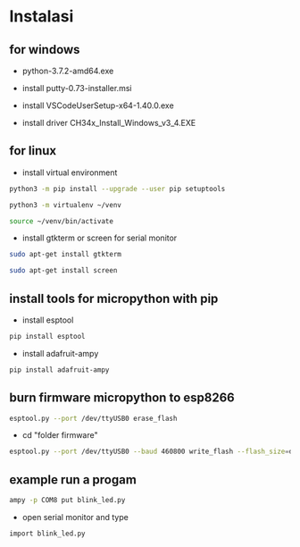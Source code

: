 # Instalasi

<!-- install tools and burn micropython firmware to esp8266 board -->

## for windows
- python-3.7.2-amd64.exe


- install putty-0.73-installer.msi


- install VSCodeUserSetup-x64-1.40.0.exe


- install driver CH34x_Install_Windows_v3_4.EXE

## for linux

- install virtual environment
```bash
python3 -m pip install --upgrade --user pip setuptools 
```
```bash
python3 -m virtualenv ~/venv
```
```bash
source ~/venv/bin/activate
```


- install gtkterm or screen for serial monitor

```bash
sudo apt-get install gtkterm
```
```bash
sudo apt-get install screen
```

## install tools for micropython with pip

- install esptool
```bash
pip install esptool
```
- install adafruit-ampy
```bash
pip install adafruit-ampy
```

## burn firmware micropython to esp8266 

```bash
esptool.py --port /dev/ttyUSB0 erase_flash
```
- cd "folder firmware"
```bash
esptool.py --port /dev/ttyUSB0 --baud 460800 write_flash --flash_size=detect 0 esp8266-20190529-v1.11.bin
```


## example run a progam 

```bash
ampy -p COM8 put blink_led.py
```

- open serial monitor and type

```bash
import blink_led.py
```